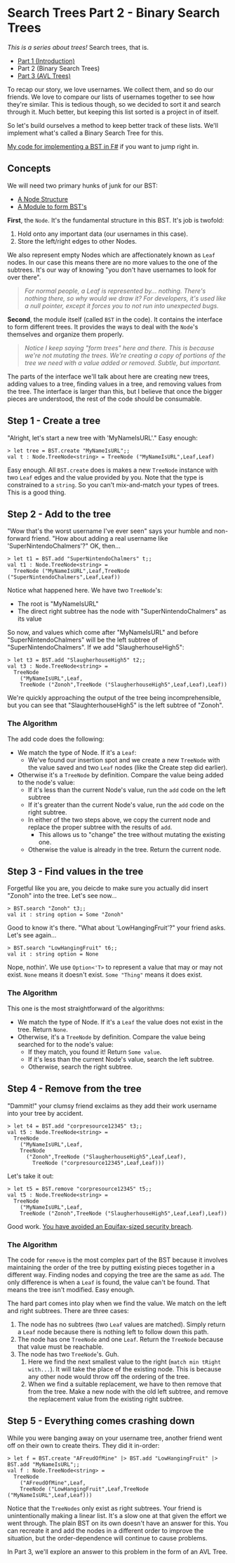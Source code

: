 # Search Trees Part 2 - Binary Search Trees

*This is a series about trees!* Search trees, that is.

* [Part 1 (Introduction)](https://www.pseudoramble.com/blog/entry/search-trees-part-1---introduction.html)
* Part 2 (Binary Search Trees)
* [Part 3 (AVL Trees)](https://www.pseudoramble.com/blog/entry/search-trees-part-3---avl-trees.html)

To recap our story, we love usernames. We collect them, and so do our friends. We love to compare our lists of usernames together to see how they're similar. This is tedious though, so we decided to sort it and search through it. Much better, but keeping this list sorted is a project in of itself.

So let's build ourselves a method to keep better track of these lists. We'll implement what's called a Binary Search Tree for this.

[My code for implementing a BST in F#](https://gitlab.com/pseudoramble/trees/blob/master/Trees/BST.fs) if you want to jump right in.

## Concepts

We will need two primary hunks of junk for our BST:

* [A Node Structure](https://gitlab.com/pseudoramble/trees/blob/master/Trees/Node.fs)
* [A Module to form BST's](https://gitlab.com/pseudoramble/trees/blob/master/Trees/BST.fs)

**First**, the `Node`. It's the fundamental structure in this BST. It's job is twofold:

1. Hold onto any important data (our usernames in this case).
1. Store the left/right edges to other Nodes.

We also represent empty Nodes which are affectionately known as `Leaf` nodes. In our case this means there are no more values to the one of the subtrees. It's our way of knowing "you don't have usernames to look for over there".

> *For normal people, a Leaf is represented by... nothing. There's nothing there, so why would we draw it? For developers, it's used like a null pointer, except it forces you to not run into unexpected bugs.*

**Second**, the module itself (called `BST` in the code). It contains the interface to form different trees. It provides the ways to deal with the `Node`'s themselves and organize them properly.

> *Notice I keep saying "form trees" here and there. This is because we're not mutating the trees. We're creating a copy of portions of the tree we need with a value added or removed. Subtle, but important.*

The parts of the interface we'll talk about here are creating new trees, adding values to a tree, finding values in a tree, and removing values from the tree. The interface is larger than this, but I believe that once the bigger pieces are understood, the rest of the code should be consumable.

## Step 1 - Create a tree

"Alright, let's start a new tree with 'MyNameIsURL'." Easy enough:

    > let tree = BST.create "MyNameIsURL";;
    val t : Node.TreeNode<string> = TreeNode ("MyNameIsURL",Leaf,Leaf)

Easy enough. All `BST.create` does is makes a new `TreeNode` instance with two `Leaf` edges and the value provided by you. Note that the type is constrained to a `string`. So you can't mix-and-match your types of trees. This is a good thing.

## Step 2 - Add to the tree

"Wow that's the worst username I've ever seen" says your humble and non-forward friend. "How about adding a real username like 'SuperNintendoChalmers'?" OK, then...

    > let t1 = BST.add "SuperNintendoChalmers" t;;
    val t1 : Node.TreeNode<string> =
      TreeNode ("MyNameIsURL",Leaf,TreeNode ("SuperNintendoChalmers",Leaf,Leaf))

Notice what happened here. We have two `TreeNode`'s:

* The root is "MyNameIsURL"
* The direct right subtree has the node with "SuperNintendoChalmers" as its value

So now, and values which come after "MyNameIsURL" and before "SuperNintendoChalmers" will be the left subtree of "SuperNintendoChalmers". If we add "SlaugherhouseHigh5":

    > let t3 = BST.add "SlaugherhouseHigh5" t2;;
    val t3 : Node.TreeNode<string> =
      TreeNode
        ("MyNameIsURL",Leaf,
        TreeNode ("Zonoh",TreeNode ("SlaugherhouseHigh5",Leaf,Leaf),Leaf))

We're quickly approaching the output of the tree being incomprehensible, but you can see that "SlaughterhouseHigh5" is the left subtree of "Zonoh".

### The Algorithm

The add code does the following:

* We match the type of Node. If it's a `Leaf`:
  * We've found our insertion spot and we create a new `TreeNode` with the value saved and two `Leaf` nodes (like the Create step did earlier).
* Otherwise it's a `TreeNode` by definition. Compare the value being added to the node's value:
  * If it's less than the current Node's value, run the `add` code on the left subtree
  * If it's greater than the current Node's value, run the `add` code on the right subtree.
  * In either of the two steps above, we copy the current node and replace the proper subtree with the results of `add`.
    * This allows us to "change" the tree without mutating the existing one.
  * Otherwise the value is already in the tree. Return the current node.

## Step 3 - Find values in the tree

Forgetful like you are, you deicde to make sure you actually did insert "Zonoh" into the tree. Let's see now...

    > BST.search "Zonoh" t3;;
    val it : string option = Some "Zonoh"

Good to know it's there. "What about 'LowHangingFruit'?" your friend asks. Let's see again...

    > BST.search "LowHangingFruit" t6;;
    val it : string option = None

Nope, nothin'. We use `Option<'T>` to represent a value that may or may not exist. `None` means it doesn't exist. `Some "Thing"` means it does exist.

### The Algorithm

This one is the most straightforward of the algorithms:

* We match the type of Node. If it's a `Leaf` the value does not exist in the tree. Return `None`.
* Otherwise, it's a `TreeNode` by definition. Compare the value being searched for to the node's value:
  * If they match, you found it! Return `Some value`.
  * If it's less than the current Node's value, search the left subtree.
  * Otherwise, search the right subtree.

## Step 4 - Remove from the tree

"Dammit!" your clumsy friend exclaims as they add their work username into your tree by accident.

    > let t4 = BST.add "corpresource12345" t3;;
    val t5 : Node.TreeNode<string> =
      TreeNode
        ("MyNameIsURL",Leaf,
        TreeNode
          ("Zonoh",TreeNode ("SlaugherhouseHigh5",Leaf,Leaf),
            TreeNode ("corpresource12345",Leaf,Leaf)))

Let's take it out:

    > let t5 = BST.remove "corpresource12345" t5;;
    val t5 : Node.TreeNode<string> =
      TreeNode
        ("MyNameIsURL",Leaf,
        TreeNode ("Zonoh",TreeNode ("SlaugherhouseHigh5",Leaf,Leaf),Leaf))

Good work. [You have avoided an Equifax-sized security breach](http://money.cnn.com/2017/09/07/technology/business/equifax-data-breach/index.html).

### The Algorithm

The code for `remove` is the most complex part of the BST because it involves maintaining the order of the tree by putting existing pieces together in a different way. Finding nodes and copying the tree are the same as `add`. The only difference is when a `Leaf` is found, the value can't be found. That means the tree isn't modified. Easy enough.

The hard part comes into play when we find the value. We match on the left and right subtrees. There are three cases:

1. The node has no subtrees (two `Leaf` values are matched). Simply return a `Leaf` node because there is nothing left to follow down this path.
1. The node has one `TreeNode` and one `Leaf`. Return the `TreeNode` because that value must be reachable.
1. The node has two `TreeNode`'s. Guh.
    1. Here we find the next smallest value to the right (`match min tRight with...`). It will take the place of the existing node. This is because any other node would throw off the ordering of the tree.
    1. When we find a suitable replacement, we have to then remove that from the tree. Make a new node with the old left subtree, and remove the replacement value from the existing right subtree.

## Step 5 - Everything comes crashing down

While you were banging away on your username tree, another friend went off on their own to create theirs. They did it in-order:

    > let f = BST.create "AFreudOfMine" |> BST.add "LowHangingFruit" |> BST.add "MyNameIsURL";;
    val f : Node.TreeNode<string> =
      TreeNode
        ("AFreudOfMine",Leaf,
        TreeNode ("LowHangingFruit",Leaf,TreeNode ("MyNameIsURL",Leaf,Leaf)))

Notice that the `TreeNodes` only exist as right subtrees. Your friend is unintentionally making a linear list. It's a slow one at that given the effort we went through. The plain BST on its own doesn't have an answer for this. You can recreate it and add the nodes in a different order to improve the situation, but the order-dependence will continue to cause problems.

In Part 3, we'll explore an answer to this problem in the form of an AVL Tree.